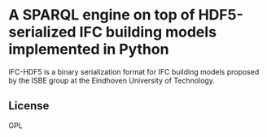 A SPARQL engine on top of HDF5-serialized IFC building models implemented in Python
===================================================================================

IFC-HDF5 is a binary serialization format for IFC building models proposed by the
ISBE group at the Eindhoven University of Technology.

License
-------
GPL
